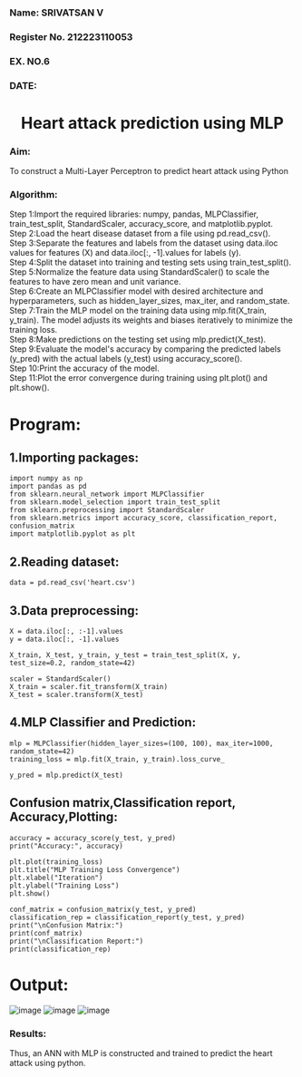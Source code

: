 <H3>Name: SRIVATSAN V</H3>
<H3>Register No. 212223110053</H3>
<H3>EX. NO.6</H3>
<H3>DATE:</H3>

<H1 ALIGN =CENTER>Heart attack prediction using MLP</H1>

<H3>Aim:</H3>  
To construct a  Multi-Layer Perceptron to predict heart attack using Python

<H3>Algorithm:</H3>
Step 1:Import the required libraries: numpy, pandas, MLPClassifier, train_test_split, StandardScaler, accuracy_score, and matplotlib.pyplot.<BR>
Step 2:Load the heart disease dataset from a file using pd.read_csv().<BR>
Step 3:Separate the features and labels from the dataset using data.iloc values for features (X) and data.iloc[:, -1].values for labels (y).<BR>
Step 4:Split the dataset into training and testing sets using train_test_split().<BR>
Step 5:Normalize the feature data using StandardScaler() to scale the features to have zero mean and unit variance.<BR>
Step 6:Create an MLPClassifier model with desired architecture and hyperparameters, such as hidden_layer_sizes, max_iter, and random_state.<BR>
Step 7:Train the MLP model on the training data using mlp.fit(X_train, y_train). The model adjusts its weights and biases iteratively to minimize the training loss.<BR>
Step 8:Make predictions on the testing set using mlp.predict(X_test).<BR>
Step 9:Evaluate the model's accuracy by comparing the predicted labels (y_pred) with the actual labels (y_test) using accuracy_score().<BR>
Step 10:Print the accuracy of the model.<BR>
Step 11:Plot the error convergence during training using plt.plot() and plt.show().<BR>

# Program:
## 1.Importing packages:
```
import numpy as np
import pandas as pd
from sklearn.neural_network import MLPClassifier
from sklearn.model_selection import train_test_split
from sklearn.preprocessing import StandardScaler
from sklearn.metrics import accuracy_score, classification_report, confusion_matrix
import matplotlib.pyplot as plt
```
## 2.Reading dataset:
```
data = pd.read_csv('heart.csv')
```
## 3.Data preprocessing:
```
X = data.iloc[:, :-1].values
y = data.iloc[:, -1].values

X_train, X_test, y_train, y_test = train_test_split(X, y, test_size=0.2, random_state=42)

scaler = StandardScaler()
X_train = scaler.fit_transform(X_train)
X_test = scaler.transform(X_test)
```
## 4.MLP Classifier and Prediction:
```
mlp = MLPClassifier(hidden_layer_sizes=(100, 100), max_iter=1000, random_state=42)
training_loss = mlp.fit(X_train, y_train).loss_curve_

y_pred = mlp.predict(X_test)
```
## Confusion matrix,Classification report, Accuracy,Plotting:
```
accuracy = accuracy_score(y_test, y_pred)
print("Accuracy:", accuracy)

plt.plot(training_loss)
plt.title("MLP Training Loss Convergence")
plt.xlabel("Iteration")
plt.ylabel("Training Loss")
plt.show()

conf_matrix = confusion_matrix(y_test, y_pred)
classification_rep = classification_report(y_test, y_pred)
print("\nConfusion Matrix:")
print(conf_matrix)
print("\nClassification Report:")
print(classification_rep)
```
# Output:
![image](https://github.com/user-attachments/assets/9b0f607e-3569-4f4d-9e0c-d8dd250fe82d)
![image](https://github.com/user-attachments/assets/758caa4e-86e0-4173-b1fa-2e092ef8d0c0)
![image](https://github.com/user-attachments/assets/223c1156-ff90-4c02-9651-d353b0967666)

<H3>Results:</H3>
Thus, an ANN with MLP is constructed and trained to predict the heart attack using python.
